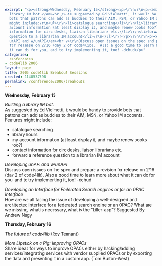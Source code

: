 ```yaml
---
excerpt: "<p><strong>Wednesday, February 15</strong></p>\r\n\r\n<p><em>Building a
  library IM bot.</em><br /> As suggested by Ed Vielmetti, it would be handy to provide
  bots that patrons can add as buddies to their AIM, MSN, or Yahoo IM accounts. Features
  might include:\r\n<ul>\r\n<li>catalogue searching</li>\r\n<li>library hours</li>\r\n<li>my
  account information (at least display it, and maybe renew books too?)</li>\r\n<li>contact
  information for circ desks, liaison librarians etc.</li>\r\n<li>forward a reference
  question to a librarian IM account</li>\r\n</ul>\r\n</p>\r\n\r\n<p><em>Developing
  unAPI and w/unAPI</em><br />\r\nDiscuss open issues on the spec and prepare a revision
  for release on 2/16 (day 2 of code4lib).  Also a good time to learn more about what
  it can do for you, and to try implementing it, too! -dchud</p>"
categories:
- conferences
- code4lib 2006
layout: page
title: 2006 code4lib Breakout Sessions
created: 1140537598
permalink: /conference/2006/breakouts
---
```

<p><strong>Wednesday, February 15</strong></p>

<p><em>Building a library IM bot.</em><br /> As suggested by Ed Vielmetti, it would be handy to provide bots that patrons can add as buddies to their AIM, MSN, or Yahoo IM accounts. Features might include:
<ul>
<li>catalogue searching</li>
<li>library hours</li>
<li>my account information (at least display it, and maybe renew books too?)</li>
<li>contact information for circ desks, liaison librarians etc.</li>
<li>forward a reference question to a librarian IM account</li>
</ul>
</p>

<p><em>Developing unAPI and w/unAPI</em><br />
Discuss open issues on the spec and prepare a revision for release on 2/16 (day 2 of code4lib).  Also a good time to learn more about what it can do for you, and to try implementing it, too! -dchud</p>

<em>Developing an Interface for Federated Search engines or for an OPAC interface</em><br />
How are we all facing the issue of developing a well-designed and architected interface for a federated search engine or an OPAC? What are we missing, what is necessary, what is the "killer-app"?
Suggested By Andrew Nagy</p>



<p><strong>Thursday, February 16</strong></p>

<p><em>The future of code4lib</em> (Roy Tennant)

<p><em>More Lipstick on a Pig: Improving OPACs</em><br />
Share ideas for ways to improve OPACs either by hacking/adding services/integrating services with vendor supplied OPACs or by exporting the data and presenting it in a custom app. 
(Tom Burton-West)</p>
